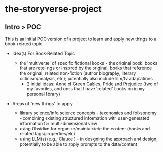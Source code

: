 # the-storyverse-project

## Intro > POC
This is an initial POC version of a project to learn and apply new things to a book-related topic.

* Idea(s) For Book-Related Topic
    * the 'multiverse' of specific fictional books - the original book, books that are retellings or inspired by the original, books that reference the original, related non-fiction (author biography, literary criticism/analysis, etc); potentially also include film/tv adaptations
        * 2 initial ideas: Anne of Green Gables, Pride and Prejudice (two of my favorites, and ones that I have 'related' books on in my personal library)

* Areas of 'new things' to apply
    * library science/info science concepts - taxonomies and folksonomy - combining existing structured information with user-generated information for multi-dimensional view
    * using Obsidian for organize/maintain/etc the content (books and related tags/properties/etc)
    * using LLM(s)  (e.g., Claude ) - in designing the approach and design; potentially to be able to apply prompts to the data/content
